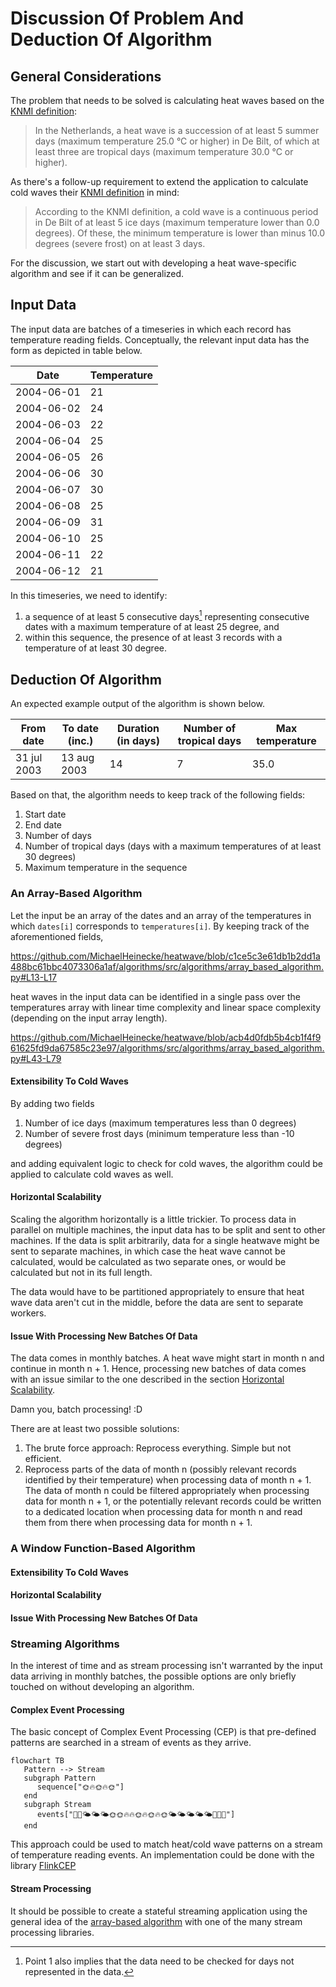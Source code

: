 # Discussion Of Problem And Deduction Of Algorithm

## General Considerations

The problem that needs to be solved is calculating heat waves based on
the [KNMI definition](https://www.knmi.nl/kennis-en-datacentrum/uitleg/hittegolf):
> In the Netherlands, a heat wave is a succession of at least 5 summer days (maximum temperature 25.0 °C or higher)  in
> De Bilt, of which at least three are tropical days (maximum temperature 30.0 °C or higher).

As there's a follow-up requirement to extend the application to calculate cold waves
their [KNMI definition](https://www.knmi.nl/kennis-en-datacentrum/uitleg/koudegolf) in mind:
> According to the KNMI definition, a cold wave is a continuous period in De Bilt of at least 5 ice days (maximum
> temperature lower than 0.0 degrees). Of these, the minimum temperature is lower than minus 10.0 degrees (severe frost)
> on at least 3 days.

For the discussion, we start out with developing a heat wave-specific algorithm and see if it can be generalized.

## Input Data

The input data are batches of a timeseries in which each record has temperature reading fields. Conceptually, the
relevant input data has the form as depicted in table below.

| Date       | Temperature |
|------------|-------------|
| 2004-06-01 | 21          |
| 2004-06-02 | 24          |
| 2004-06-03 | 22          |
| 2004-06-04 | 25          |
| 2004-06-05 | 26          |
| 2004-06-06 | 30          |
| 2004-06-07 | 30          |
| 2004-06-08 | 25          |
| 2004-06-09 | 31          |
| 2004-06-10 | 25          |
| 2004-06-11 | 22          |
| 2004-06-12 | 21          |

In this timeseries, we need to identify:

1. a sequence of at least 5 consecutive days[^consecutive_days] representing consecutive dates with a maximum
   temperature of at least 25 degree, and
2. within this sequence, the presence of at least 3 records with a temperature of at least 30 degree.

[^consecutive_days]: Point 1 also implies that the data need to be checked for days not represented in the data.

## Deduction Of Algorithm

An expected example output of the algorithm is shown below.

| From date   | To date (inc.) | Duration (in days) | Number of tropical days | Max temperature |
|-------------|----------------|--------------------|-------------------------|-----------------|
| 31 jul 2003 | 13 aug 2003    | 14                 | 7                       | 35.0            |

Based on that, the algorithm needs to keep track of the following fields:

1. Start date
2. End date
3. Number of days
4. Number of tropical days (days with a maximum temperatures of at least 30 degrees)
5. Maximum temperature in the sequence

### An Array-Based Algorithm

Let the input be an array of the dates and an array of the temperatures in which `dates[i]` corresponds
to `temperatures[i]`. By keeping track of the aforementioned fields,

https://github.com/MichaelHeinecke/heatwave/blob/c1ce5c3e61db1b2dd1a488bc61bbc4073306a1af/algorithms/src/algorithms/array_based_algorithm.py#L13-L17

heat waves in the input data can be identified in a single pass over the temperatures array with linear time complexity
and linear space complexity (depending on the input array length).

https://github.com/MichaelHeinecke/heatwave/blob/acb4d0fdb5b4cb1f4f961625fd9da67585c23e97/algorithms/src/algorithms/array_based_algorithm.py#L43-L79

#### Extensibility To Cold Waves

By adding two fields

1. Number of ice days (maximum temperatures less than 0 degrees)
2. Number of severe frost days (minimum temperature less than -10 degrees)

and adding equivalent logic to check for cold waves, the algorithm could be applied to calculate cold waves as well.



#### <a name="horizontal-scalability-array-based">Horizontal Scalability</a>

Scaling the algorithm horizontally is a little trickier. To process data in parallel on multiple machines, the input
data has to be split and sent to other machines. If the data is split arbitrarily, data for a single heatwave might be
sent to separate machines, in which case the heat wave cannot be calculated, would be calculated as two separate ones,
or would be calculated but not in its full length.

The data would have to be partitioned appropriately to ensure that heat wave data aren't cut in the middle, before the
data are sent to separate workers.

#### Issue With Processing New Batches Of Data

The data comes in monthly batches. A heat wave might start in month n and continue in month n + 1. Hence, processing new
batches of data comes with an issue similar to the one described in the section
[Horizontal Scalability](#a-namehorizontal-scalability-array-basedhorizontal-scalabilitya).

Damn you, batch processing! :D

There are at least two possible solutions:

1. The brute force approach: Reprocess everything. Simple but not efficient.
2. Reprocess parts of the data of month n (possibly relevant records identified by their temperature) when processing
   data of month n + 1. The data of month n could be filtered appropriately when processing data for month n + 1, or the
   potentially relevant records could be written to a dedicated location when processing data for month n and read them
   from there when processing data for month n + 1.

### A Window Function-Based Algorithm

#### Extensibility To Cold Waves

#### Horizontal Scalability

#### Issue With Processing New Batches Of Data

### Streaming Algorithms

In the interest of time and as stream processing isn't warranted by the input data arriving in monthly batches, the
possible options are only briefly touched on without developing an algorithm.

#### Complex Event Processing

The basic concept of Complex Event Processing (CEP) is that pre-defined patterns are searched in a stream of events as
they arrive.

```mermaid
flowchart TB
   Pattern --> Stream
   subgraph Pattern
      sequence["🌞🔥🌞🔥🌞"]
   end
   subgraph Stream
      events["🥶🥶🌤️🌤️🌤️🌞🌞🔥🔥🌞🔥🌞🔥🌞🌤️🌤️🌤️🌤️🌤️🥶🥶🥶"]
   end
```

This approach could be used to match heat/cold wave patterns on a stream of temperature reading events. An
implementation could be done with the
library [FlinkCEP](https://nightlies.apache.org/flink/flink-docs-master/docs/libs/cep/)

#### Stream Processing

It should be possible to create a stateful streaming application using the general idea of
the [array-based algorithm](#an-array-based-algorithm) with one of the many stream processing libraries.
